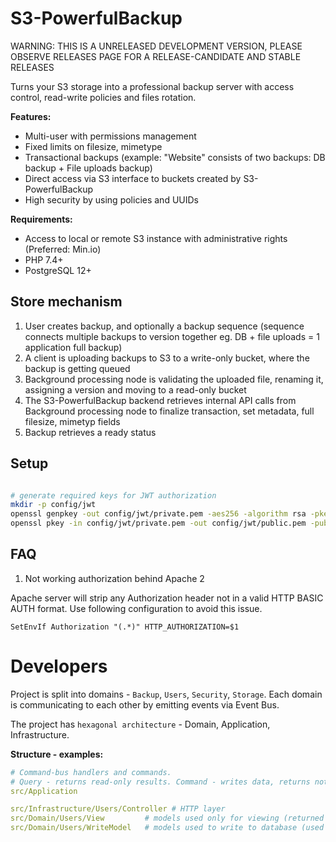 S3-PowerfulBackup
=================

WARNING: THIS IS A UNRELEASED DEVELOPMENT VERSION, PLEASE OBSERVE RELEASES PAGE FOR A RELEASE-CANDIDATE AND STABLE RELEASES

Turns your S3 storage into a professional backup server with access control, read-write policies and files rotation.

**Features:**
- Multi-user with permissions management
- Fixed limits on filesize, mimetype
- Transactional backups (example: "Website" consists of two backups: DB backup + File uploads backup)
- Direct access via S3 interface to buckets created by S3-PowerfulBackup
- High security by using policies and UUIDs

**Requirements:**
- Access to local or remote S3 instance with administrative rights (Preferred: Min.io)
- PHP 7.4+
- PostgreSQL 12+

Store mechanism
---------------

1. User creates backup, and optionally a backup sequence (sequence connects multiple backups to version together eg. DB + file uploads = 1 application full backup)
2. A client is uploading backups to S3 to a write-only bucket, where the backup is getting queued
3. Background processing node is validating the uploaded file, renaming it, assigning a version and moving to a read-only bucket
4. The S3-PowerfulBackup backend retrieves internal API calls from Background processing node to finalize transaction, set metadata, full filesize, mimetyp fields
5. Backup retrieves a ready status

Setup
-----

```bash

# generate required keys for JWT authorization
mkdir -p config/jwt
openssl genpkey -out config/jwt/private.pem -aes256 -algorithm rsa -pkeyopt rsa_keygen_bits:4096
openssl pkey -in config/jwt/private.pem -out config/jwt/public.pem -pubout

```

FAQ
---

1. Not working authorization behind Apache 2

Apache server will strip any Authorization header not in a valid HTTP BASIC AUTH format. Use following configuration to avoid this issue.

```
SetEnvIf Authorization "(.*)" HTTP_AUTHORIZATION=$1
```

Developers
==========

Project is split into domains - `Backup`, `Users`, `Security`, `Storage`.
Each domain is communicating to each other by emitting events via Event Bus.

The project has `hexagonal architecture` - Domain, Application, Infrastructure.

**Structure - examples:**

```yaml
# Command-bus handlers and commands. 
# Query - returns read-only results. Command - writes data, returns nothing, throws exception on error. Exception can contain validator results.
src/Application 

src/Infrastructure/Users/Controller # HTTP layer
src/Domain/Users/View         # models used only for viewing (returned by queries), does not contain validations, just a DTO (already validated by write layer)
src/Domain/Users/WriteModel   # models used to write to database (used by commands), contains domain-specific logic and validations
```
